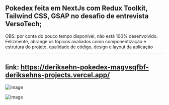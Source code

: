 Pokedex feita em NextJs com Redux Toolkit, Tailwind CSS, GSAP no desafio de entrevista VersoTech;
---
OBS: por conta do pouco tempo disponível, não está 100% desenvolvido. Felizmente, abrange os tópicos avaliados como componentização e estrutura do projeto, qualidade de código, design e layout da aplicação

---
link: https://deriksehn-pokedex-magvsqfbf-deriksehns-projects.vercel.app/
---

![image](https://github.com/DerikSehn/next-app-template/assets/120342920/26975469-4627-4644-bfbe-71261c1240ae)

![image](https://github.com/DerikSehn/next-app-template/assets/120342920/72b409c8-fef1-480a-a2be-6314522de5b4)
